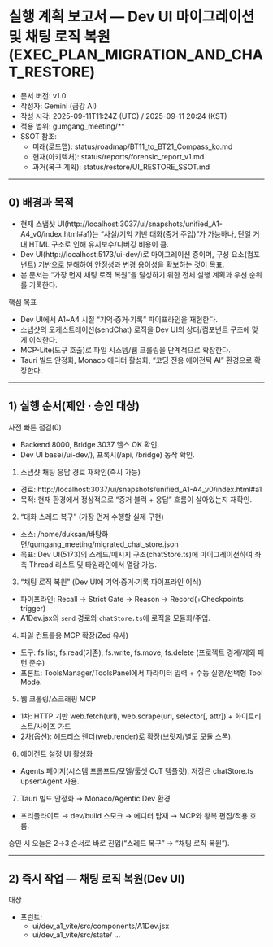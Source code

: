 # 실행 계획 보고서 — Dev UI 마이그레이션 및 채팅 로직 복원 (EXEC_PLAN_MIGRATION_AND_CHAT_RESTORE)

- 문서 버전: v1.0
- 작성자: Gemini (금강 AI)
- 작성 시각: 2025-09-11T11:24Z (UTC) / 2025-09-11 20:24 (KST)
- 적용 범위: gumgang_meeting/**
- SSOT 참조:
  - 미래(로드맵): status/roadmap/BT11_to_BT21_Compass_ko.md
  - 현재(아키텍처): status/reports/forensic_report_v1.md
  - 과거(복구 계획): status/restore/UI_RESTORE_SSOT.md

---

## 0) 배경과 목적

- 현재 스냅샷 UI(http://localhost:3037/ui/snapshots/unified_A1-A4_v0/index.html#a1)는 “사실/기억 기반 대화(증거 주입)”가 가능하나, 단일 거대 HTML 구조로 인해 유지보수/디버깅 비용이 큼.
- Dev UI(http://localhost:5173/ui-dev/)로 마이그레이션 중이며, 구성 요소(컴포넌트) 기반으로 분해하여 안정성과 변경 용이성을 확보하는 것이 목표.
- 본 문서는 “가장 먼저 채팅 로직 복원”을 달성하기 위한 전체 실행 계획과 우선 순위를 기록한다.

핵심 목표
- Dev UI에서 A1~A4 시절 “기억·증거·기록” 파이프라인을 재현한다.
- 스냅샷의 오케스트레이션(sendChat) 로직을 Dev UI의 상태/컴포넌트 구조에 맞게 이식한다.
- MCP-Lite(도구 호출)로 파일 시스템/웹 크롤링을 단계적으로 확장한다.
- Tauri 빌드 안정화, Monaco 에디터 활성화, “코딩 전용 에이전틱 AI” 환경으로 확장한다.

---

## 1) 실행 순서(제안 · 승인 대상)

사전 빠른 점검(0)
- Backend 8000, Bridge 3037 헬스 OK 확인.
- Dev UI base(/ui-dev/), 프록시(/api, /bridge) 동작 확인.

1. 스냅샷 채팅 응답 경로 재확인(즉시 가능)
- 경로: http://localhost:3037/ui/snapshots/unified_A1-A4_v0/index.html#a1
- 목적: 현재 환경에서 정상적으로 “증거 블럭 + 응답” 흐름이 살아있는지 재확인.

2. “대화 스레드 복구” (가장 먼저 수행할 실제 구현)
- 소스: /home/duksan/바탕화면/gumgang_meeting/migrated_chat_store.json
- 목표: Dev UI(5173)의 스레드/메시지 구조(chatStore.ts)에 마이그레이션하여 좌측 Thread 리스트 및 타임라인에서 열람 가능.

3. “채팅 로직 복원” (Dev UI에 기억·증거·기록 파이프라인 이식)
- 파이프라인: Recall → Strict Gate → Reason → Record(+Checkpoints trigger)
- A1Dev.jsx의 `send` 경로와 `chatStore.ts`에 로직을 모듈화/주입.

4. 파일 컨트롤용 MCP 확장(Zed 유사)
- 도구: fs.list, fs.read(기존), fs.write, fs.move, fs.delete (프로젝트 경계/제외 패턴 준수)
- 프론트: ToolsManager/ToolsPanel에서 파라미터 입력 + 수동 실행/선택형 Tool Mode.

5. 웹 크롤링/스크래핑 MCP
- 1차: HTTP 기반 web.fetch(url), web.scrape(url, selector[, attr]) + 화이트리스트/사이즈 가드
- 2차(옵션): 헤드리스 렌더(web.render)로 확장(브릿지/별도 모듈 스폰).

6. 에이전트 설정 UI 활성화
- Agents 페이지(시스템 프롬프트/모델/툴셋 CoT 템플릿), 저장은 chatStore.ts upsertAgent 사용.

7. Tauri 빌드 안정화 → Monaco/Agentic Dev 환경
- 프리플라이트 → dev/build 스모크 → 에디터 탑재 → MCP와 왕복 편집/적용 흐름.

승인 시 오늘은 2→3 순서로 바로 진입(“스레드 복구” → “채팅 로직 복원”).

---

## 2) 즉시 작업 — 채팅 로직 복원(Dev UI)

대상
- 프런트:
  - ui/dev_a1_vite/src/components/A1Dev.jsx
  - ui/dev_a1_vite/src/state/
...
